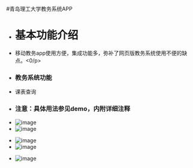 #青岛理工大学教务系统APP
* <h1>基本功能介绍</h1>
 * 移动教务app使用方便，集成功能多，弥补了网页版教务系统使用不便的缺点。<0/p>
 * <h3>教务系统功能</h3>
 * 课表查询</p>
 * <h3>注意：具体用法参见demo，内附详细注释</h3>
 * ![image]( https://github.com/binIoter/GuideView/blob/master/app/src/main/assets/img1.png )
 * ![image]( https://github.com/binIoter/GuideView/blob/master/app/src/main/assets/img2.png )</p>
 * ![image]( https://github.com/binIoter/GuideView/blob/master/app/src/main/assets/img3.png )
 * ![image]( https://github.com/binIoter/GuideView/blob/master/app/src/main/assets/img4.png )</p>
 * ![image]( https://github.com/binIoter/GuideView/blob/master/app/src/main/assets/img5.png )
